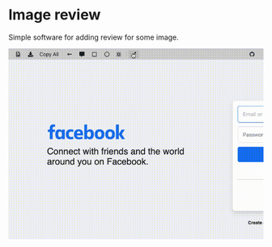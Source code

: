 # Image review

Simple software for adding review for some image.

[![IMG review - functionality](./screenshots/img-review_functionality.gif)](./screenshots/img-review_functionality.mp4)
